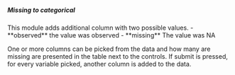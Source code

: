 <h5>Missing to categorical</h5>
This module adds additional column with two possible values.
- **observed** the value was observed
- **missing** The value was NA

One or more columns can be picked from the data and how many are missing are 
presented in the table next to the controls. If submit is pressed, for every 
variable picked, another column is added to the data. 

